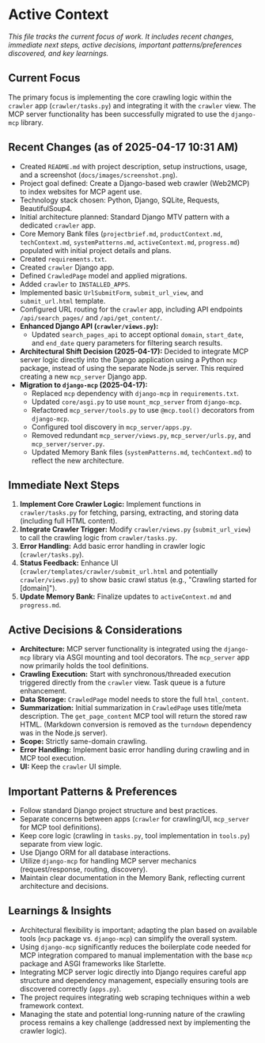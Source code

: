 # Active Context

*This file tracks the current focus of work. It includes recent changes, immediate next steps, active decisions, important patterns/preferences discovered, and key learnings.*

## Current Focus

The primary focus is implementing the core crawling logic within the `crawler` app (`crawler/tasks.py`) and integrating it with the `crawler` view. The MCP server functionality has been successfully migrated to use the `django-mcp` library.

## Recent Changes (as of 2025-04-17 10:31 AM)

*   Created `README.md` with project description, setup instructions, usage, and a screenshot (`docs/images/screenshot.png`).
*   Project goal defined: Create a Django-based web crawler (Web2MCP) to index websites for MCP agent use.
*   Technology stack chosen: Python, Django, SQLite, Requests, BeautifulSoup4.
*   Initial architecture planned: Standard Django MTV pattern with a dedicated `crawler` app.
*   Core Memory Bank files (`projectbrief.md`, `productContext.md`, `techContext.md`, `systemPatterns.md`, `activeContext.md`, `progress.md`) populated with initial project details and plans.
*   Created `requirements.txt`.
*   Created `crawler` Django app.
*   Defined `CrawledPage` model and applied migrations.
*   Added `crawler` to `INSTALLED_APPS`.
*   Implemented basic `UrlSubmitForm`, `submit_url_view`, and `submit_url.html` template.
*   Configured URL routing for the `crawler` app, including API endpoints `/api/search_pages/` and `/api/get_content/`.
*   **Enhanced Django API (`crawler/views.py`):**
    *   Updated `search_pages_api` to accept optional `domain`, `start_date`, and `end_date` query parameters for filtering search results.
*   **Architectural Shift Decision (2025-04-17):** Decided to integrate MCP server logic directly into the Django application using a Python `mcp` package, instead of using the separate Node.js server. This required creating a new `mcp_server` Django app.
*   **Migration to `django-mcp` (2025-04-17):**
    *   Replaced `mcp` dependency with `django-mcp` in `requirements.txt`.
    *   Updated `core/asgi.py` to use `mount_mcp_server` from `django-mcp`.
    *   Refactored `mcp_server/tools.py` to use `@mcp.tool()` decorators from `django-mcp`.
    *   Configured tool discovery in `mcp_server/apps.py`.
    *   Removed redundant `mcp_server/views.py`, `mcp_server/urls.py`, and `mcp_server/server.py`.
    *   Updated Memory Bank files (`systemPatterns.md`, `techContext.md`) to reflect the new architecture.

## Immediate Next Steps

1.  **Implement Core Crawler Logic:** Implement functions in `crawler/tasks.py` for fetching, parsing, extracting, and storing data (including full HTML content).
2.  **Integrate Crawler Trigger:** Modify `crawler/views.py` (`submit_url_view`) to call the crawling logic from `crawler/tasks.py`.
3.  **Error Handling:** Add basic error handling in crawler logic (`crawler/tasks.py`).
4.  **Status Feedback:** Enhance UI (`crawler/templates/crawler/submit_url.html` and potentially `crawler/views.py`) to show basic crawl status (e.g., "Crawling started for [domain]").
5.  **Update Memory Bank:** Finalize updates to `activeContext.md` and `progress.md`.

## Active Decisions & Considerations

*   **Architecture:** MCP server functionality is integrated using the `django-mcp` library via ASGI mounting and tool decorators. The `mcp_server` app now primarily holds the tool definitions.
*   **Crawling Execution:** Start with synchronous/threaded execution triggered directly from the `crawler` view. Task queue is a future enhancement.
*   **Data Storage:** `CrawledPage` model needs to store the full `html_content`.
*   **Summarization:** Initial summarization in `CrawledPage` uses title/meta description. The `get_page_content` MCP tool will return the stored raw HTML. (Markdown conversion is removed as the `turndown` dependency was in the Node.js server).
*   **Scope:** Strictly same-domain crawling.
*   **Error Handling:** Implement basic error handling during crawling and in MCP tool execution.
*   **UI:** Keep the `crawler` UI simple.

## Important Patterns & Preferences

*   Follow standard Django project structure and best practices.
*   Separate concerns between apps (`crawler` for crawling/UI, `mcp_server` for MCP tool definitions).
*   Keep core logic (crawling in `tasks.py`, tool implementation in `tools.py`) separate from view logic.
*   Use Django ORM for all database interactions.
*   Utilize `django-mcp` for handling MCP server mechanics (request/response, routing, discovery).
*   Maintain clear documentation in the Memory Bank, reflecting current architecture and decisions.

## Learnings & Insights

*   Architectural flexibility is important; adapting the plan based on available tools (`mcp` package vs. `django-mcp`) can simplify the overall system.
*   Using `django-mcp` significantly reduces the boilerplate code needed for MCP integration compared to manual implementation with the base `mcp` package and ASGI frameworks like Starlette.
*   Integrating MCP server logic directly into Django requires careful app structure and dependency management, especially ensuring tools are discovered correctly (`apps.py`).
*   The project requires integrating web scraping techniques within a web framework context.
*   Managing the state and potential long-running nature of the crawling process remains a key challenge (addressed next by implementing the crawler logic).
